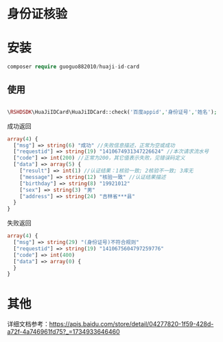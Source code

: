 # 身份证核验

# 安装

```php
composer require guoguo882010/huaji-id-card
```

## 使用

```php

\RSHDSDK\HuaJiIDCard\HuaJiIDCard::check('百度appid','身份证号','姓名');

```

成功返回

```php
array(4) {
  ["msg"] => string(6) "成功" //失败信息描述，正常为空或成功
  ["requestid"] => string(19) "1410674931347226624" //本次请求流水号
  ["code"] => int(200) //正常为200，其它值表示失败，见错误码定义
  ["data"] => array(5) {
    ["result"] => int(1) //认证结果：1核验一致; 2核验不一致; 3库无
    ["message"] => string(12) "核验一致" //认证结果描述
    ["birthday"] => string(8) "19921012"
    ["sex"] => string(3) "男"
    ["address"] => string(24) "吉林省***县"
  }
}
```

失败返回

```php
array(4) {
  ["msg"] => string(29) "(身份证号)不符合规则"
  ["requestid"] => string(19) "1410675604797259776"
  ["code"] => int(400)
  ["data"] => array(0) {
  }
}
```
# 其他

详细文档参考：https://apis.baidu.com/store/detail/04277820-1f59-428d-a72f-4a746961fd75?_=1734933646460